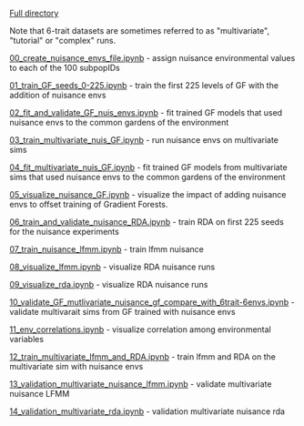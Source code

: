 [Full directory](https://nbviewer.org/github/ModelValidationProgram/MVP-offsets/tree/main/02_analysis/07_experiments/02_nuisance_envs/)

Note that 6-trait datasets are sometimes referred to as "multivariate", "tutorial" or "complex" runs.

[00_create_nuisance_envs_file.ipynb](https://nbviewer.org/github/ModelValidationProgram/MVP-offsets/blob/main/02_analysis/07_experiments/02_nuisance_envs/00_create_nuisance_envs_file.ipynb) - assign nuisance environmental values to each of the 100 subpopIDs

[01_train_GF_seeds_0-225.ipynb](https://nbviewer.org/github/ModelValidationProgram/MVP-offsets/blob/main/02_analysis/07_experiments/02_nuisance_envs/01_train_GF_seeds_0-225.ipynb) - train the first 225 levels of GF with the addition of nuisance envs

[02_fit_and_validate_GF_nuis_envs.ipynb](https://nbviewer.org/github/ModelValidationProgram/MVP-offsets/blob/main/02_analysis/07_experiments/02_nuisance_envs/02_fit_and_validate_GF_nuis_envs.ipynb) - fit trained GF models that used nuisance envs to the common gardens of the environment

[03_train_multivariate_nuis_GF.ipynb](https://nbviewer.org/github/ModelValidationProgram/MVP-offsets/blob/main/02_analysis/07_experiments/02_nuisance_envs/03_train_multivariate_nuis_GF.ipynb) - run nuisance envs on multivariate sims

[04_fit_multivariate_nuis_GF.ipynb](https://nbviewer.org/github/ModelValidationProgram/MVP-offsets/blob/main/02_analysis/07_experiments/02_nuisance_envs/04_fit_multivariate_nuis_GF.ipynb) - fit trained GF models from multivariate sims that used nuisance envs to the common gardens of the environment

[05_visualize_nuisance_GF.ipynb](https://nbviewer.org/github/ModelValidationProgram/MVP-offsets/blob/main/02_analysis/07_experiments/02_nuisance_envs/05_visualize_nuisance_GF.ipynb) - visualize the impact of adding nuisance envs to offset training of Gradient Forests.

[06_train_and_validate_nuisance_RDA.ipynb](https://nbviewer.org/github/ModelValidationProgram/MVP-offsets/blob/main/02_analysis/07_experiments/02_nuisance_envs/06_train_and_validate_nuisance_RDA.ipynb) - train RDA on first 225 seeds for the nuisance experiments

[07_train_nuisance_lfmm.ipynb](https://nbviewer.org/github/ModelValidationProgram/MVP-offsets/blob/main/02_analysis/07_experiments/02_nuisance_envs/07_train_nuisance_lfmm.ipynb) - train lfmm nuisance

[08_visualize_lfmm.ipynb](https://nbviewer.org/github/ModelValidationProgram/MVP-offsets/blob/main/02_analysis/07_experiments/02_nuisance_envs/08_visualize_lfmm.ipynb) - visualize RDA nuisance runs

[09_visualize_rda.ipynb](https://nbviewer.org/github/ModelValidationProgram/MVP-offsets/blob/main/02_analysis/07_experiments/02_nuisance_envs/09_visualize_rda.ipynb) - visualize RDA nuisance runs

[10_validate_GF_mutlivariate_nuisance_gf_compare_with_6trait-6envs.ipynb](https://nbviewer.org/github/ModelValidationProgram/MVP-offsets/blob/main/02_analysis/07_experiments/02_nuisance_envs/10_validate_GF_mutlivariate_nuisance_gf_compare_with_6trait-6envs.ipynb) - validate multivarait sims from GF trained with nuisance envs

[11_env_correlations.ipynb](https://nbviewer.org/github/ModelValidationProgram/MVP-offsets/blob/main/02_analysis/07_experiments/02_nuisance_envs/11_env_correlations.ipynb) - visualize correlation among environmental variables

[12_train_multivariate_lfmm_and_RDA.ipynb](https://nbviewer.org/github/ModelValidationProgram/MVP-offsets/blob/main/02_analysis/07_experiments/02_nuisance_envs/12_train_multivariate_lfmm_and_RDA.ipynb) - train lfmm and RDA on the multivariate sim with nuisance envs

[13_validation_multivariate_nuisance_lfmm.ipynb](https://nbviewer.org/github/ModelValidationProgram/MVP-offsets/blob/main/02_analysis/07_experiments/02_nuisance_envs/13_validation_multivariate_nuisance_lfmm.ipynb) - validate multivariate nuisance LFMM

[14_validation_multivariate_rda.ipynb](https://nbviewer.org/github/ModelValidationProgram/MVP-offsets/blob/main/02_analysis/07_experiments/02_nuisance_envs/14_validation_multivariate_rda.ipynb) - validation multivariate nuisance rda

